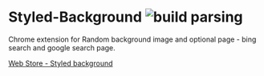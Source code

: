 # Styled-Background ![build parsing](https://img.shields.io/badge/build-parsing-brightgreen.svg?style=flat)
Chrome extension for Random background image and optional page - bing search and google search page.

[Web Store - Styled background](https://chrome.google.com/webstore/detail/styled-background/iclgcndcdfheagebpphcnlafpilpefcn)
